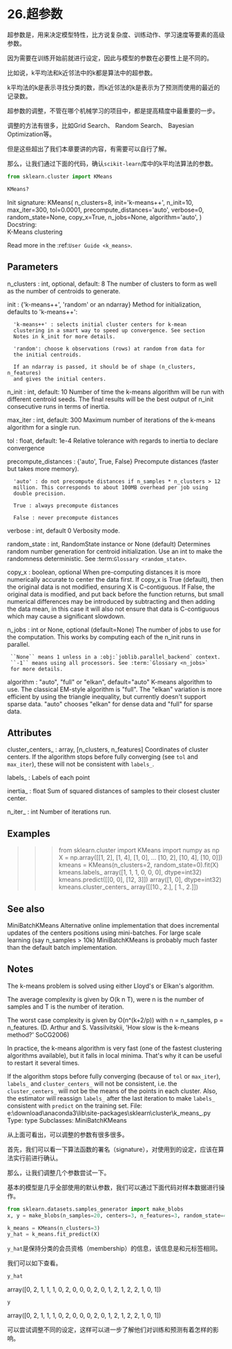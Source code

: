 



# 26.超参数

超参数是，用来决定模型特性，比方说复杂度、训练动作、学习速度等要素的高级参数。

因为需要在训练开始前就进行设定，因此与模型的参数在必要性上是不同的。

比如说，k平均法和k近邻法中的k都是算法中的超参数。

k平均法的k是表示寻找分类的数，而k近邻法的k是表示为了预测而使用的最近的记录数。

超参数的调整，不管在哪个机械学习的项目中，都是提高精度中最重要的一步。

调整的方法有很多，比如Grid Search、 Random Search、 Bayesian Optimization等。

但是这些超出了我们本章要讲的内容，有需要可以自行了解。

那么，让我们通过下面的代码，确认`scikit-learn`库中的k平均法算法的参数。

```python
from sklearn.cluster import KMeans

KMeans?
``` 
  Init signature:
  KMeans(
      n_clusters=8,
      init='k-means++',
      n_init=10,
      max_iter=300,
      tol=0.0001,
      precompute_distances='auto',
      verbose=0,
      random_state=None,
      copy_x=True,
      n_jobs=None,
      algorithm='auto',
  )
  Docstring:     
  K-Means clustering
  
  Read more in the :ref:`User Guide <k_means>`.
  
  Parameters
  ----------
   
  n_clusters : int, optional, default: 8
      The number of clusters to form as well as the number of
      centroids to generate.
  
  init : {'k-means++', 'random' or an ndarray}
      Method for initialization, defaults to 'k-means++':
  
      'k-means++' : selects initial cluster centers for k-mean
      clustering in a smart way to speed up convergence. See section
      Notes in k_init for more details.
  
      'random': choose k observations (rows) at random from data for
      the initial centroids.
  
      If an ndarray is passed, it should be of shape (n_clusters, n_features)
      and gives the initial centers.
  
  n_init : int, default: 10
      Number of time the k-means algorithm will be run with different
      centroid seeds. The final results will be the best output of
      n_init consecutive runs in terms of inertia.
  
  max_iter : int, default: 300
      Maximum number of iterations of the k-means algorithm for a
      single run.
  
  tol : float, default: 1e-4
      Relative tolerance with regards to inertia to declare convergence
  
  precompute_distances : {'auto', True, False}
      Precompute distances (faster but takes more memory).
  
      'auto' : do not precompute distances if n_samples * n_clusters > 12
      million. This corresponds to about 100MB overhead per job using
      double precision.
  
      True : always precompute distances
  
      False : never precompute distances
  
  verbose : int, default 0
      Verbosity mode.

  random_state : int, RandomState instance or None (default)
     Determines random number generation for centroid initialization. Use
     an int to make the randomness deterministic.
     See :term:`Glossary <random_state>`.
  
  copy_x : boolean, optional
     When pre-computing distances it is more numerically accurate to center
     the data first.  If copy_x is True (default), then the original data is
     not modified, ensuring X is C-contiguous.  If False, the original data
     is modified, and put back before the function returns, but small
     numerical differences may be introduced by subtracting and then adding
     the data mean, in this case it will also not ensure that data is
     C-contiguous which may cause a significant slowdown.
  
  n_jobs : int or None, optional (default=None)
      The number of jobs to use for the computation. This works by computing
     each of the n_init runs in parallel.
  
     ``None`` means 1 unless in a :obj:`joblib.parallel_backend` context.
     ``-1`` means using all processors. See :term:`Glossary <n_jobs>`
     for more details.
  
  algorithm : "auto", "full" or "elkan", default="auto"
     K-means algorithm to use. The classical EM-style algorithm is "full".
     The "elkan" variation is more efficient by using the triangle
     inequality, but currently doesn't support sparse data. "auto" chooses
     "elkan" for dense data and "full" for sparse data.
  
  Attributes
  ----------
  cluster_centers_ : array, [n_clusters, n_features]
      Coordinates of cluster centers. If the algorithm stops before fully
      converging (see ``tol`` and ``max_iter``), these will not be
      consistent with ``labels_``.

  labels_ :
      Labels of each point
  
  inertia_ : float
      Sum of squared distances of samples to their closest cluster center.
  
  n_iter_ : int
      Number of iterations run.

  Examples
  --------
  
  >>> from sklearn.cluster import KMeans
  >>> import numpy as np
  >>> X = np.array([[1, 2], [1, 4], [1, 0],
  ...               [10, 2], [10, 4], [10, 0]])
  >>> kmeans = KMeans(n_clusters=2, random_state=0).fit(X)
  >>> kmeans.labels_
  array([1, 1, 1, 0, 0, 0], dtype=int32)
  >>> kmeans.predict([[0, 0], [12, 3]])
  array([1, 0], dtype=int32)
  >>> kmeans.cluster_centers_
  array([[10.,  2.],
         [ 1.,  2.]])
  
  See also
  --------
  
  MiniBatchKMeans
      Alternative online implementation that does incremental updates
      of the centers positions using mini-batches.
      For large scale learning (say n_samples > 10k) MiniBatchKMeans is
      probably much faster than the default batch implementation.
  
  Notes
  -----
  The k-means problem is solved using either Lloyd's or Elkan's algorithm.
  
  The average complexity is given by O(k n T), were n is the number of
  samples and T is the number of iteration.
  
  The worst case complexity is given by O(n^(k+2/p)) with
  n = n_samples, p = n_features. (D. Arthur and S. Vassilvitskii,
  'How slow is the k-means method?' SoCG2006)
  
  In practice, the k-means algorithm is very fast (one of the fastest
  clustering algorithms available), but it falls in local minima. That's why
  it can be useful to restart it several times.
  
  If the algorithm stops before fully converging (because of ``tol`` or
  ``max_iter``), ``labels_`` and ``cluster_centers_`` will not be consistent,
  i.e. the ``cluster_centers_`` will not be the means of the points in each
  cluster. Also, the estimator will reassign ``labels_`` after the last
  iteration to make ``labels_`` consistent with ``predict`` on the training
  set.
  File:           e:\download\anaconda3\lib\site-packages\sklearn\cluster\k_means_.py
  Type:           type
  Subclasses:     MiniBatchKMeans

从上面可看出，可以调整的参数有很多很多。

首先，我们可以看一下算法函数的署名（signature），对使用到的设定，应该在算法实行前进行确认。

那么，让我们调整几个参数尝试一下。

基本的模型是几乎全部使用的默认参数，我们可以通过下面代码对样本数据进行操作。

```python
from sklearn.datasets.samples_generator import make_blobs
x, y = make_blobs(n_samples=20, centers=3, n_features=3, random_state=42)

k_means = KMeans(n_clusters=3)
y_hat = k_means.fit_predict(X)
```

`y_hat`是保持分类的会员资格（membership）的信息，该信息是和元标签相同。

我们可以如下查看。

```python
y_hat
```
  array([0, 2, 1, 1, 1, 0, 2, 0, 0, 0, 2, 0, 1, 2, 1, 2, 2, 1, 0, 1])

```python
y
```
  array([0, 2, 1, 1, 1, 0, 2, 0, 0, 0, 2, 0, 1, 2, 1, 2, 2, 1, 0, 1])
  
可以尝试调整不同的设定，这样可以进一步了解他们对训练和预测有着怎样的影响。


